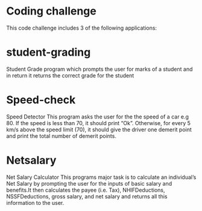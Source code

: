 # Coding challenge
This code challenge includes 3 of the following applications:
# student-grading
Student Grade program which prompts the user for marks of a student and in return it returns the correct grade for the student
 # Speed-check 
Speed Detector This program asks the user for the the speed of a car e.g 80. If the speed is less than 70, it should print “Ok”. Otherwise, for every 5 km/s above the speed limit (70), it should give the driver one demerit point and print the total number of demerit points.
 # Netsalary 
Net Salary Calculator This programs major task is to calculate an individual’s Net Salary by prompting the user for the inputs of basic salary and benefits.It then calculates the payee (i.e. Tax), NHIFDeductions, NSSFDeductions, gross salary, and net salary and returns all this information to the user.











